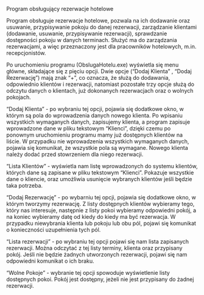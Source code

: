 Program obsługujący rezerwacje hotelowe

Program obsługuje rezerwacje hotelowe, pozwala na ich dodawanie oraz usuwanie, przypisywanie pokoju do danej rezerwacji, zarządzanie klientami (dodawanie, usuwanie, przypisywanie rezerwacji), sprawdzanie dostępności pokoju w danych terminach. Służyć ma do zarządzania rezerwacjami, a więc przeznaczony jest dla pracowników hotelowych, m.in. recepcjonistów. 

Po uruchomieniu programu (ObslugaHotelu.exe) wyświetla się menu główne, składające się z pięciu opcji. Dwie opcje (“Dodaj Klienta” , “Dodaj Rezerwację”) mają znak “+”, co oznacza, że służą do dodawania, odpowiednio klientów i rezerwacji, natomiast pozostałe trzy opcje służą do odczytu danych o klientach, już dokonanych rezerwacjach oraz o wolnych pokojach. 

“Dodaj Klienta” - po wybraniu tej opcji, pojawia się dodatkowe okno, w którym są pola do wprowadzenia danych nowego klienta. Po wpisaniu wszystkich wymaganych danych, zapisujemy klienta, a program zapisuje wprowadzone dane w pliku tekstowym “Klienci”, dzięki czemu po ponownym uruchomieniu programu mamy już dostępnych klientów na liście. W przypadku nie wprowadzenia wszystkich wymaganych danych, pojawia się komunikat, że wszystkie pola są wymagane. Nowego klienta należy dodać przed stowrzeniem dla niego rezerwacji.

“Lista Klientów” - wyświetla nam listę wprowadzonych do systemu klientów, których dane są zapisane w pliku tekstowym “Klienci”. Pokazuje wszystkie dane o kliencie, oraz umożliwia usunięcie wybranych klientów jeśli będzie taka potrzeba.

“Dodaj Rezerwację” - po wybarniu tej opcji, pojawia się dodatkowe okno, w którym tworzymy rezerwację. Z listy dostępnych klientów wybieramy tego, który nas interesuje, następnie z listy pokoi wybieramy odpowiedni pokój, a na koniec wybieramy datę od kiedy do kiedy ma być rezerwacja. W przypadku niewybrania klienta lub pokoju lub obu pól, pojawi się komunikat o konieczności uzupełnienia tych pól.

“Lista rezerwacji” - po wybraniu tej opcji pojawi się nam lista zapisanych rezerwacji. Można odczytać z tej listy terminy, klienta oraz przypisany pokój. Jeśli nie będzie żadnych utworzonych rezerwacji, pojawi się nam odpowiedni komunikat o ich braku.

“Wolne Pokoje” - wybranie tej opcji spowoduje wyświetlenie listy dostępnych pokoi. Pokój jest dostępny, jeżeli nie jest przypisany do żadnej rezerwacji.
